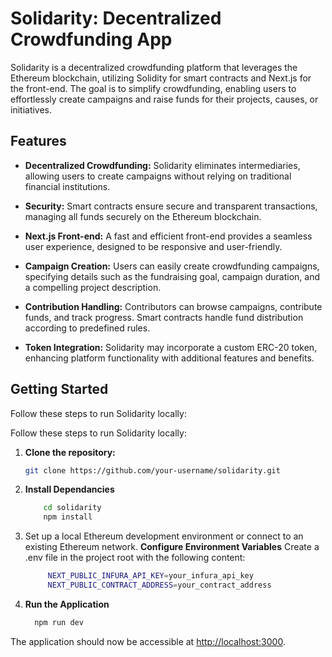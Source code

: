 # Solidarity: Decentralized Crowdfunding App

Solidarity is a decentralized crowdfunding platform that leverages the Ethereum blockchain, utilizing Solidity for smart contracts and Next.js for the front-end. The goal is to simplify crowdfunding, enabling users to effortlessly create campaigns and raise funds for their projects, causes, or initiatives.

## Features

- **Decentralized Crowdfunding:** Solidarity eliminates intermediaries, allowing users to create campaigns without relying on traditional financial institutions.

- **Security:** Smart contracts ensure secure and transparent transactions, managing all funds securely on the Ethereum blockchain.

- **Next.js Front-end:** A fast and efficient front-end provides a seamless user experience, designed to be responsive and user-friendly.

- **Campaign Creation:** Users can easily create crowdfunding campaigns, specifying details such as the fundraising goal, campaign duration, and a compelling project description.

- **Contribution Handling:** Contributors can browse campaigns, contribute funds, and track progress. Smart contracts handle fund distribution according to predefined rules.

- **Token Integration:** Solidarity may incorporate a custom ERC-20 token, enhancing platform functionality with additional features and benefits.

## Getting Started

Follow these steps to run Solidarity locally:

Follow these steps to run Solidarity locally:

1. **Clone the repository:**
   ```bash
   git clone https://github.com/your-username/solidarity.git
2. **Install Dependancies**
   ```bash
       cd solidarity
       npm install
3. Set up a local Ethereum development environment or connect to an existing Ethereum network.
  **Configure Environment Variables**
    Create a .env file in the project root with the following content:
   ```bash  
        NEXT_PUBLIC_INFURA_API_KEY=your_infura_api_key
        NEXT_PUBLIC_CONTRACT_ADDRESS=your_contract_address
4. **Run the Application**
   ```bash
     npm run dev
The application should now be accessible at [http://localhost:3000](http://localhost:3000).


